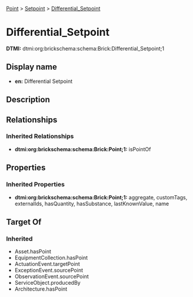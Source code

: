 [Point](../../Point.md) > [Setpoint](../Setpoint.md) > [Differential_Setpoint](.)
# Differential_Setpoint
**DTMI:** dtmi:org:brickschema:schema:Brick:Differential_Setpoint;1
## Display name
- **en:** Differential Setpoint
## Description
## Relationships
### Inherited Relationships
* **dtmi:org:brickschema:schema:Brick:Point;1:** isPointOf
## Properties
### Inherited Properties
* **dtmi:org:brickschema:schema:Brick:Point;1:** aggregate, customTags, externalIds, hasQuantity, hasSubstance, lastKnownValue, name
## Target Of
### Inherited
* Asset.hasPoint
* EquipmentCollection.hasPoint
* ActuationEvent.targetPoint
* ExceptionEvent.sourcePoint
* ObservationEvent.sourcePoint
* ServiceObject.producedBy
* Architecture.hasPoint
